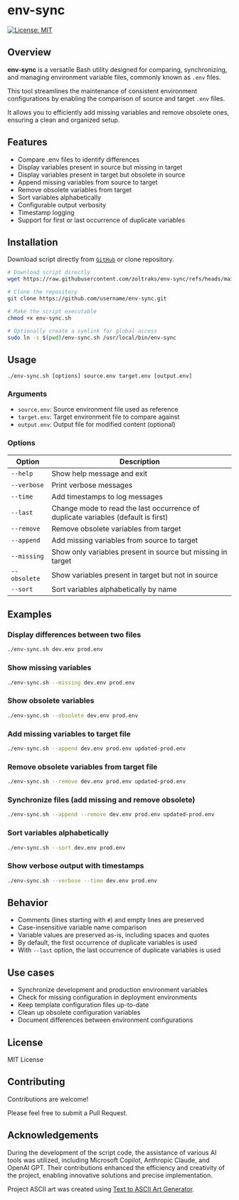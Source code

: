 # env-sync

[![License: MIT](https://img.shields.io/badge/License-MIT-yellow.svg)](https://opensource.org/licenses/MIT)

## Overview

**env-sync** is a versatile Bash utility designed for comparing, synchronizing, and managing environment variable files, commonly known as `.env` files.

This tool streamlines the maintenance of consistent environment configurations by enabling the comparison of source and target `.env` files.

It allows you to efficiently add missing variables and remove obsolete ones, ensuring a clean and organized setup.

## Features

- Compare .env files to identify differences
- Display variables present in source but missing in target
- Display variables present in target but obsolete in source
- Append missing variables from source to target
- Remove obsolete variables from target
- Sort variables alphabetically
- Configurable output verbosity
- Timestamp logging
- Support for first or last occurrence of duplicate variables

## Installation

Download script directly from [`GitHub`](https://raw.githubusercontent.com/zoltraks/env-sync/refs/heads/main/env-sync.sh) or clone repository.

```bash
# Download script directly
wget https://raw.githubusercontent.com/zoltraks/env-sync/refs/heads/main/env-sync.sh
```

```bash
# Clone the repository
git clone https://github.com/username/env-sync.git
```

```bash
# Make the script executable
chmod +x env-sync.sh
```

```bash
# Optionally create a symlink for global access
sudo ln -s $(pwd)/env-sync.sh /usr/local/bin/env-sync
```

## Usage

```
./env-sync.sh [options] source.env target.env [output.env]
```

### Arguments

- `source.env`: Source environment file used as reference
- `target.env`: Target environment file to compare against
- `output.env`: Output file for modified content (optional)

### Options

| Option       | Description |
|--------------|-------------|
| `--help`     | Show help message and exit |
| `--verbose`  | Print verbose messages |
| `--time`     | Add timestamps to log messages |
| `--last`     | Change mode to read the last occurrence of duplicate variables (default is first) |
| `--remove`   | Remove obsolete variables from target |
| `--append`   | Add missing variables from source to target |
| `--missing`  | Show only variables present in source but missing in target |
| `--obsolete` | Show variables present in target but not in source |
| `--sort`     | Sort variables alphabetically by name |

## Examples

### Display differences between two files

```bash
./env-sync.sh dev.env prod.env
```

### Show missing variables

```bash
./env-sync.sh --missing dev.env prod.env
```

### Show obsolete variables

```bash
./env-sync.sh --obsolete dev.env prod.env
```

### Add missing variables to target file

```bash
./env-sync.sh --append dev.env prod.env updated-prod.env
```

### Remove obsolete variables from target file

```bash
./env-sync.sh --remove dev.env prod.env updated-prod.env
```

### Synchronize files (add missing and remove obsolete)

```bash
./env-sync.sh --append --remove dev.env prod.env updated-prod.env
```

### Sort variables alphabetically

```bash
./env-sync.sh --sort dev.env prod.env
```

### Show verbose output with timestamps

```bash
./env-sync.sh --verbose --time dev.env prod.env
```

## Behavior

- Comments (lines starting with `#`) and empty lines are preserved
- Case-insensitive variable name comparison
- Variable values are preserved as-is, including spaces and quotes
- By default, the first occurrence of duplicate variables is used
- With `--last` option, the last occurrence of duplicate variables is used

## Use cases

- Synchronize development and production environment variables
- Check for missing configuration in deployment environments
- Keep template configuration files up-to-date
- Clean up obsolete configuration variables
- Document differences between environment configurations

## License

MIT License

## Contributing

Contributions are welcome!

Please feel free to submit a Pull Request.

## Acknowledgements

During the development of the script code, the assistance of various AI tools was utilized, including Microsoft Copilot, Anthropic Claude, and OpenAI GPT. Their contributions enhanced the efficiency and creativity of the project, enabling innovative solutions and precise implementation.

Project ASCII art was created using [Text to ASCII Art Generator](https://patorjk.com/software/taag/).
